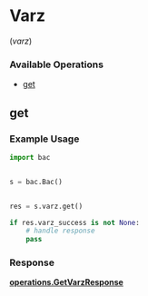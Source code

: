# Varz
(*varz*)

### Available Operations

* [get](#get)

## get

### Example Usage

```python
import bac


s = bac.Bac()


res = s.varz.get()

if res.varz_success is not None:
    # handle response
    pass
```


### Response

**[operations.GetVarzResponse](../../models/operations/getvarzresponse.md)**

